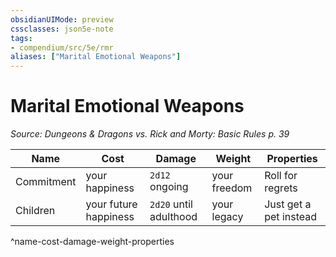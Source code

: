 ```yaml
---
obsidianUIMode: preview
cssclasses: json5e-note
tags:
- compendium/src/5e/rmr
aliases: ["Marital Emotional Weapons"]
---
```

# Marital Emotional Weapons
*Source: Dungeons & Dragons vs. Rick and Morty: Basic Rules p. 39* 

| Name | Cost | Damage | Weight | Properties |
|------|------|--------|--------|------------|
| Commitment | your happiness | `2d12` ongoing | your freedom | Roll for regrets |
| Children | your future happiness | `2d20` until adulthood | your legacy | Just get a pet instead |
^name-cost-damage-weight-properties
